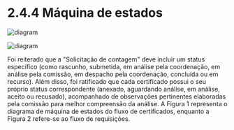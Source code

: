 # 2.4.4 Máquina de estados

![diagram](https://www.plantuml.com/plantuml/svg/0/VP5DJWCn38Nt8yqTlAuq5s21EXegiIvBXeL9t1AfiKkSIAZNOS51UZ6SbchApx2BdjxtOZylDMFA9UvWe9J39ZZqqZPjyxXuWkuMUgOtK-06UbLneRvnv4Il9QYPpNknTDM-BPWyifUUSHUK37mepp6e7jzbP8ymeICxYU2cVzN2VWLOwjLegpW5hzXX3Fo2aJWBx37PP8D8yiHu_B0Fs-PFr2BNv8gU5xkos71VyZpPEmhv9uSdSHuQX3DkATxHlIJKVxQmXjRdXauRZ0orf6_7cGthvhkwCB09LJkWnthb9R6tuty2)

![diagram](https://www.plantuml.com/plantuml/svg/0/XP8nRiCm34Lt0xw3vWAvG8SYXU7EWJis7LY9I0H8P29P7dAT33r8BbR9QcmvI9jDeDx_-XIvzZsuFbWZEZm6xVNb-tBckgghZwTFiNeHhUt0oq1x5izNHWABncbGK5V5_Mh4tyENrTx33UzZ6NkT9JCpIbu9ZFROC3k51F9MYoJ1Qjh71xTq00T2pcZoksEmD9uIjJJ4t3pPv8k5nyDakPXTqFpXKYH9JbC7l8aFjrwo0HT_Gs5fs2pQ-aUJlxf36PnFaJQej6AXS4kIgOSTsd4qly2zoGmwdU3WUBWEig0R9cb2yfnPmbqc7mGhjMywzNQAQ5tDzKJ5_KfhjaPISVr-0000)

Foi reiterado que a "Solicitação de contagem" deve incluir um status específico (como rascunho, submetida, em análise pela coordenação, em análise pela comissão, em despacho pela coordenação, concluída ou em recurso). Além disso, foi ratificado que cada certificado possui o seu próprio status correspondente (anexado, aguardando análise, em análise, aceito ou recusado), acompanhado de observações pertinentes elaboradas pela comissão para melhor compreensão da análise. A Figura 1 representa o diagrama de máquina de estados do fluxo de certificados, enquanto a Figura 2 refere-se ao fluxo de requisições.